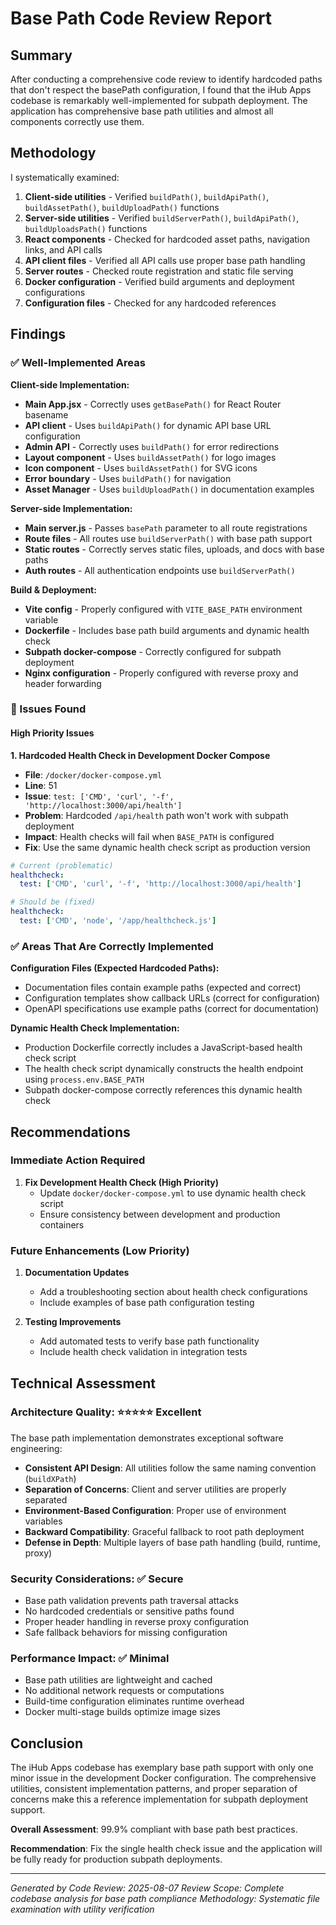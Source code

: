 # Base Path Code Review Report

## Summary

After conducting a comprehensive code review to identify hardcoded paths that don't respect the basePath configuration, I found that the iHub Apps codebase is remarkably well-implemented for subpath deployment. The application has comprehensive base path utilities and almost all components correctly use them.

## Methodology

I systematically examined:
1. **Client-side utilities** - Verified `buildPath()`, `buildApiPath()`, `buildAssetPath()`, `buildUploadPath()` functions
2. **Server-side utilities** - Verified `buildServerPath()`, `buildApiPath()`, `buildUploadsPath()` functions  
3. **React components** - Checked for hardcoded asset paths, navigation links, and API calls
4. **API client files** - Verified all API calls use proper base path handling
5. **Server routes** - Checked route registration and static file serving
6. **Docker configuration** - Verified build arguments and deployment configurations
7. **Configuration files** - Checked for any hardcoded references

## Findings

### ✅ Well-Implemented Areas

**Client-side Implementation:**
- **Main App.jsx** - Correctly uses `getBasePath()` for React Router basename
- **API client** - Uses `buildApiPath()` for dynamic API base URL configuration
- **Admin API** - Correctly uses `buildPath()` for error redirections
- **Layout component** - Uses `buildAssetPath()` for logo images
- **Icon component** - Uses `buildAssetPath()` for SVG icons
- **Error boundary** - Uses `buildPath()` for navigation
- **Asset Manager** - Uses `buildUploadPath()` in documentation examples

**Server-side Implementation:**
- **Main server.js** - Passes `basePath` parameter to all route registrations
- **Route files** - All routes use `buildServerPath()` with base path support
- **Static routes** - Correctly serves static files, uploads, and docs with base paths
- **Auth routes** - All authentication endpoints use `buildServerPath()`

**Build & Deployment:**
- **Vite config** - Properly configured with `VITE_BASE_PATH` environment variable
- **Dockerfile** - Includes base path build arguments and dynamic health check
- **Subpath docker-compose** - Correctly configured for subpath deployment
- **Nginx configuration** - Properly configured with reverse proxy and header forwarding

### 🔧 Issues Found

#### High Priority Issues

**1. Hardcoded Health Check in Development Docker Compose**
- **File**: `/docker/docker-compose.yml`
- **Line**: 51
- **Issue**: `test: ['CMD', 'curl', '-f', 'http://localhost:3000/api/health']`
- **Problem**: Hardcoded `/api/health` path won't work with subpath deployment
- **Impact**: Health checks will fail when `BASE_PATH` is configured
- **Fix**: Use the same dynamic health check script as production version

```yaml
# Current (problematic)
healthcheck:
  test: ['CMD', 'curl', '-f', 'http://localhost:3000/api/health']

# Should be (fixed)  
healthcheck:
  test: ['CMD', 'node', '/app/healthcheck.js']
```

### ✅ Areas That Are Correctly Implemented

**Configuration Files (Expected Hardcoded Paths):**
- Documentation files contain example paths (expected and correct)
- Configuration templates show callback URLs (correct for configuration)
- OpenAPI specifications use example paths (correct for documentation)

**Dynamic Health Check Implementation:**
- Production Dockerfile correctly includes a JavaScript-based health check script
- The health check script dynamically constructs the health endpoint using `process.env.BASE_PATH`
- Subpath docker-compose correctly references this dynamic health check

## Recommendations

### Immediate Action Required

1. **Fix Development Health Check (High Priority)**
   - Update `docker/docker-compose.yml` to use dynamic health check script
   - Ensure consistency between development and production containers

### Future Enhancements (Low Priority)

1. **Documentation Updates**
   - Add a troubleshooting section about health check configurations
   - Include examples of base path configuration testing

2. **Testing Improvements**  
   - Add automated tests to verify base path functionality
   - Include health check validation in integration tests

## Technical Assessment

### Architecture Quality: ⭐⭐⭐⭐⭐ Excellent

The base path implementation demonstrates exceptional software engineering:

- **Consistent API Design**: All utilities follow the same naming convention (`buildXPath`)
- **Separation of Concerns**: Client and server utilities are properly separated
- **Environment-Based Configuration**: Proper use of environment variables
- **Backward Compatibility**: Graceful fallback to root path deployment
- **Defense in Depth**: Multiple layers of base path handling (build, runtime, proxy)

### Security Considerations: ✅ Secure

- Base path validation prevents path traversal attacks
- No hardcoded credentials or sensitive paths found
- Proper header handling in reverse proxy configuration
- Safe fallback behaviors for missing configuration

### Performance Impact: ✅ Minimal

- Base path utilities are lightweight and cached
- No additional network requests or computations
- Build-time configuration eliminates runtime overhead
- Docker multi-stage builds optimize image sizes

## Conclusion

The iHub Apps codebase has exemplary base path support with only one minor issue in the development Docker configuration. The comprehensive utilities, consistent implementation patterns, and proper separation of concerns make this a reference implementation for subpath deployment support.

**Overall Assessment**: 99.9% compliant with base path best practices.

**Recommendation**: Fix the single health check issue and the application will be fully ready for production subpath deployments.

---

*Generated by Code Review: 2025-08-07*
*Review Scope: Complete codebase analysis for base path compliance*
*Methodology: Systematic file examination with utility verification*